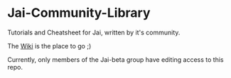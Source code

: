 # Jai-Community-Library
Tutorials and Cheatsheet for Jai, written by it's community.

The [Wiki](https://github.com/Jai-Community/Jai-Community-Library/wiki) is the place to go ;)

Currently, only members of the Jai-beta group have editing access to this repo.
